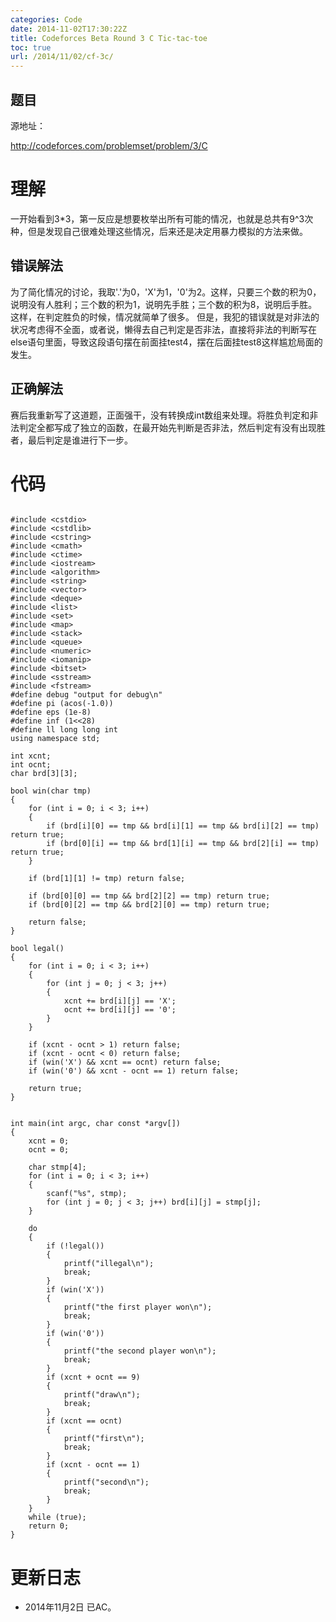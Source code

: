 ```yaml
---
categories: Code
date: 2014-11-02T17:30:22Z
title: Codeforces Beta Round 3 C Tic-tac-toe
toc: true
url: /2014/11/02/cf-3c/
---
```


## 题目
源地址：

http://codeforces.com/problemset/problem/3/C

# 理解
一开始看到3*3，第一反应是想要枚举出所有可能的情况，也就是总共有9^3次种，但是发现自己很难处理这些情况，后来还是决定用暴力模拟的方法来做。

## 错误解法
为了简化情况的讨论，我取'.'为0，'X'为1，'0'为2。这样，只要三个数的积为0，说明没有人胜利；三个数的积为1，说明先手胜；三个数的积为8，说明后手胜。这样，在判定胜负的时候，情况就简单了很多。
但是，我犯的错误就是对非法的状况考虑得不全面，或者说，懒得去自己判定是否非法，直接将非法的判断写在else语句里面，导致这段语句摆在前面挂test4，摆在后面挂test8这样尴尬局面的发生。

## 正确解法
赛后我重新写了这道题，正面强干，没有转换成int数组来处理。将胜负判定和非法判定全都写成了独立的函数，在最开始先判断是否非法，然后判定有没有出现胜者，最后判定是谁进行下一步。

<!--more-->

# 代码

```

#include <cstdio>
#include <cstdlib>
#include <cstring>
#include <cmath>
#include <ctime>
#include <iostream>
#include <algorithm>
#include <string>
#include <vector>
#include <deque>
#include <list>
#include <set>
#include <map>
#include <stack>
#include <queue>
#include <numeric>
#include <iomanip>
#include <bitset>
#include <sstream>
#include <fstream>
#define debug "output for debug\n"
#define pi (acos(-1.0))
#define eps (1e-8)
#define inf (1<<28)
#define ll long long int
using namespace std;

int xcnt;
int ocnt;
char brd[3][3];

bool win(char tmp)
{
    for (int i = 0; i < 3; i++)
    {
        if (brd[i][0] == tmp && brd[i][1] == tmp && brd[i][2] == tmp) return true;
        if (brd[0][i] == tmp && brd[1][i] == tmp && brd[2][i] == tmp) return true;
    }

    if (brd[1][1] != tmp) return false;

    if (brd[0][0] == tmp && brd[2][2] == tmp) return true;
    if (brd[0][2] == tmp && brd[2][0] == tmp) return true;

    return false;
}

bool legal()
{
    for (int i = 0; i < 3; i++)
    {
        for (int j = 0; j < 3; j++)
        {
            xcnt += brd[i][j] == 'X';
            ocnt += brd[i][j] == '0';
        }
    }

    if (xcnt - ocnt > 1) return false;
    if (xcnt - ocnt < 0) return false;
    if (win('X') && xcnt == ocnt) return false;
    if (win('0') && xcnt - ocnt == 1) return false;

    return true;
}


int main(int argc, char const *argv[])
{
    xcnt = 0;
    ocnt = 0;

    char stmp[4];
    for (int i = 0; i < 3; i++)
    {
        scanf("%s", stmp);
        for (int j = 0; j < 3; j++) brd[i][j] = stmp[j];
    }

    do
    {
        if (!legal())
        {
            printf("illegal\n");
            break;
        }
        if (win('X'))
        {
            printf("the first player won\n");
            break;
        }
        if (win('0'))
        {
            printf("the second player won\n");
            break;
        }
        if (xcnt + ocnt == 9)
        {
            printf("draw\n");
            break;
        }
        if (xcnt == ocnt)
        {
            printf("first\n");
            break;
        }
        if (xcnt - ocnt == 1)
        {
            printf("second\n");
            break;
        }
    }
    while (true);
    return 0;
}

```

# 更新日志
- 2014年11月2日 已AC。
